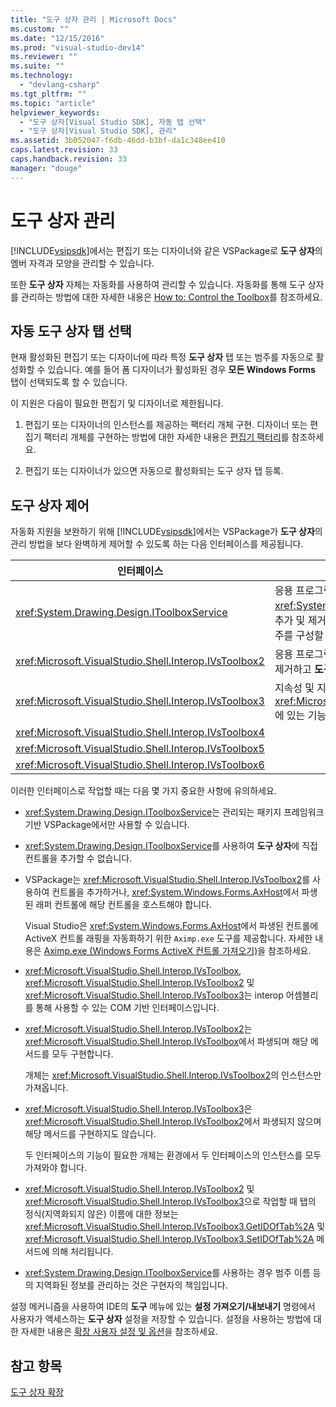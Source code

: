 ```yaml
---
title: "도구 상자 관리 | Microsoft Docs"
ms.custom: ""
ms.date: "12/15/2016"
ms.prod: "visual-studio-dev14"
ms.reviewer: ""
ms.suite: ""
ms.technology: 
  - "devlang-csharp"
ms.tgt_pltfrm: ""
ms.topic: "article"
helpviewer_keywords: 
  - "도구 상자[Visual Studio SDK], 자동 탭 선택"
  - "도구 상자[Visual Studio SDK], 관리"
ms.assetid: 3b052047-f6db-46dd-b3bf-da1c348ee410
caps.latest.revision: 33
caps.handback.revision: 33
manager: "douge"
---
```

# 도구 상자 관리
[!INCLUDE[vsipsdk](../extensibility/includes/vsipsdk_md.md)]에서는 편집기 또는 디자이너와 같은 VSPackage로 **도구 상자**의 멤버 자격과 모양을 관리할 수 있습니다.  
  
 또한 **도구 상자** 자체는 자동화를 사용하여 관리할 수 있습니다. 자동화를 통해 도구 상자를 관리하는 방법에 대한 자세한 내용은 [How to: Control the Toolbox](../Topic/How%20to:%20Control%20the%20Toolbox.md)를 참조하세요.  
  
## 자동 도구 상자 탭 선택  
 현재 활성화된 편집기 또는 디자이너에 따라 특정 **도구 상자** 탭 또는 범주를 자동으로 활성화할 수 있습니다. 예를 들어 폼 디자이너가 활성화된 경우 **모든 Windows Forms** 탭이 선택되도록 할 수 있습니다.  
  
 이 지원은 다음이 필요한 편집기 및 디자이너로 제한됩니다.  
  
1.  편집기 또는 디자이너의 인스턴스를 제공하는 팩터리 개체 구현. 디자이너 또는 편집기 팩터리 개체를 구현하는 방법에 대한 자세한 내용은 [편집기 팩터리](../extensibility/editor-factories.md)를 참조하세요.  
  
2.  편집기 또는 디자이너가 있으면 자동으로 활성화되는 도구 상자 탭 등록.  
  
## 도구 상자 제어  
 자동화 지원을 보완하기 위해 [!INCLUDE[vsipsdk](../extensibility/includes/vsipsdk_md.md)]에서는 VSPackage가 **도구 상자**의 관리 방법을 보다 완벽하게 제어할 수 있도록 하는 다음 인터페이스를 제공됩니다.  
  
|인터페이스|설명|  
|-----------|--------|  
|<xref:System.Drawing.Design.IToolboxService>|응용 프로그램이 **도구 상자**의 <xref:System.Drawing.Design.ToolboxItem> 개체를 관리, 추가 및 제거할 수 있도록 합니다. 또한 모양과 **도구 상자** 범주를 구성할 수 있도록 합니다.|  
|<xref:Microsoft.VisualStudio.Shell.Interop.IVsToolbox2>|응용 프로그램이 활성 기반 **도구 상자** 컨트롤을 관리, 추가 및 제거하고 **도구 상자** 범주와 모양을 구성할 수 있도록 합니다.|  
|<xref:Microsoft.VisualStudio.Shell.Interop.IVsToolbox3>|지속성 및 지역화를 완벽하게 지원하여 <xref:Microsoft.VisualStudio.Shell.Interop.IVsToolbox2>에 있는 기능을 확장합니다.|  
|<xref:Microsoft.VisualStudio.Shell.Interop.IVsToolbox4>||  
|<xref:Microsoft.VisualStudio.Shell.Interop.IVsToolbox5>||  
|<xref:Microsoft.VisualStudio.Shell.Interop.IVsToolbox6>||  
  
 이러한 인터페이스로 작업할 때는 다음 몇 가지 중요한 사항에 유의하세요.  
  
-   <xref:System.Drawing.Design.IToolboxService>는 관리되는 패키지 프레임워크 기반 VSPackage에서만 사용할 수 있습니다.  
  
-   <xref:System.Drawing.Design.IToolboxService>를 사용하여 **도구 상자**에 직접 컨트롤을 추가할 수 없습니다.  
  
-   VSPackage는 <xref:Microsoft.VisualStudio.Shell.Interop.IVsToolbox2>를 사용하여 컨트롤을 추가하거나, <xref:System.Windows.Forms.AxHost>에서 파생된 래퍼 컨트롤에 해당 컨트롤을 호스트해야 합니다.  
  
     Visual Studio은 <xref:System.Windows.Forms.AxHost>에서 파생된 컨트롤에 ActiveX 컨트롤 래핑을 자동화하기 위한 `Aximp.exe` 도구를 제공합니다. 자세한 내용은 [Aximp.exe \(Windows Forms ActiveX 컨트롤 가져오기\)](../Topic/Aximp.exe%20\(Windows%20Forms%20ActiveX%20Control%20Importer\).md)을 참조하세요.  
  
-   <xref:Microsoft.VisualStudio.Shell.Interop.IVsToolbox>, <xref:Microsoft.VisualStudio.Shell.Interop.IVsToolbox2> 및 <xref:Microsoft.VisualStudio.Shell.Interop.IVsToolbox3>는 interop 어셈블리를 통해 사용할 수 있는 COM 기반 인터페이스입니다.  
  
-   <xref:Microsoft.VisualStudio.Shell.Interop.IVsToolbox2>는 <xref:Microsoft.VisualStudio.Shell.Interop.IVsToolbox>에서 파생되며 해당 메서드를 모두 구현합니다.  
  
     개체는 <xref:Microsoft.VisualStudio.Shell.Interop.IVsToolbox2>의 인스턴스만 가져옵니다.  
  
-   <xref:Microsoft.VisualStudio.Shell.Interop.IVsToolbox3>은 <xref:Microsoft.VisualStudio.Shell.Interop.IVsToolbox2>에서 파생되지 않으며 해당 메서드를 구현하지도 않습니다.  
  
     두 인터페이스의 기능이 필요한 개체는 환경에서 두 인터페이스의 인스턴스를 모두 가져와야 합니다.  
  
-   <xref:Microsoft.VisualStudio.Shell.Interop.IVsToolbox2> 및 <xref:Microsoft.VisualStudio.Shell.Interop.IVsToolbox3>으로 작업할 때 탭의 정식\(지역화되지 않은\) 이름에 대한 정보는 <xref:Microsoft.VisualStudio.Shell.Interop.IVsToolbox3.GetIDOfTab%2A> 및 <xref:Microsoft.VisualStudio.Shell.Interop.IVsToolbox3.SetIDOfTab%2A> 메서드에 의해 처리됩니다.  
  
-   <xref:System.Drawing.Design.IToolboxService>를 사용하는 경우 범주 이름 등의 지역화된 정보를 관리하는 것은 구현자의 책임입니다.  
  
 설정 메커니즘을 사용하여 IDE의 **도구** 메뉴에 있는 **설정 가져오기\/내보내기** 명령에서 사용자가 액세스하는 **도구 상자** 설정을 저장할 수 있습니다. 설정을 사용하는 방법에 대한 자세한 내용은 [확장 사용자 설정 및 옵션](../extensibility/extending-user-settings-and-options.md)을 참조하세요.  
  
## 참고 항목  
 [도구 상자 확장](../misc/extending-the-toolbox.md)
